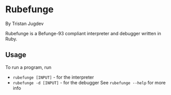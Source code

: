 Rubefunge
=========
By Tristan Jugdev

Rubefunge is a Befunge-93 compliant interpreter and debugger written in Ruby.


Usage
-----
To run a program, run
  * `rubefunge [INPUT]`     - for the interpreter
  * `rubefunge -d [INPUT]`  - for the debugger
See `rubefunge --help` for more info
